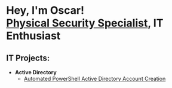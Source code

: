 <h1>Hey, I'm Oscar! <br/><a href="https://github.com/OscarMorales-1910">Physical Security Specialist</a>, IT Enthusiast</h1>

<h2>IT Projects:</h2>

- <b>Active Directory</b>
  - [Automated PowerShell Active Directory Account Creation](https://github.com/OscarMorale-1910/Automated_AD_Add_With_PowerShell)



<!--
**joshmadakor1/joshmadakor1** is a ✨ _special_ ✨ repository because its `README.md` (this file) appears on your GitHub profile.

Here are some ideas to get you started:

- 🔭 I’m currently working on ...
- 🌱 I’m currently learning ...
- 👯 I’m looking to collaborate on ...
- 🤔 I’m looking for help with ...
- 💬 Ask me about ...
- 📫 How to reach me: ...
- 😄 Pronouns: ...
- ⚡ Fun fact: ...
-->
